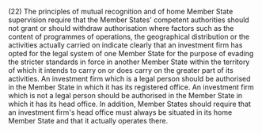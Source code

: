(22) The principles of mutual recognition and of home Member State supervision require that the Member States' competent authorities should not grant or should withdraw authorisation where factors such as the content of programmes of operations, the geographical distribution or the activities actually carried on indicate clearly that an investment firm has opted for the legal system of one Member State for the purpose of evading the stricter standards in force in another Member State within the territory of which it intends to carry on or does carry on the greater part of its activities. An investment firm which is a legal person should be authorised in the Member State in which it has its registered office. An investment firm which is not a legal person should be authorised in the Member State in which it has its head office. In addition, Member States should require that an investment firm's head office must always be situated in its home Member State and that it actually operates there.